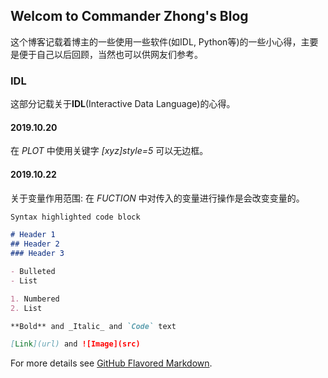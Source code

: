 ## Welcom to Commander Zhong's Blog
这个博客记载着博主的一些使用一些软件(如IDL, Python等)的一些小心得，主要是便于自己以后回顾，当然也可以供网友们参考。
 
### IDL
这部分记载关于**IDL**(Interactive Data Language)的心得。

#### 2019.10.20
在 _PLOT_ 中使用关键字 _[xyz]style=5_ 可以无边框。

#### 2019.10.22
关于变量作用范围: 在 _FUCTION_ 中对传入的变量进行操作是会改变变量的。

```markdown
Syntax highlighted code block

# Header 1
## Header 2
### Header 3

- Bulleted
- List

1. Numbered
2. List

**Bold** and _Italic_ and `Code` text

[Link](url) and ![Image](src)
```

For more details see [GitHub Flavored Markdown](https://guides.github.com/features/mastering-markdown/).
